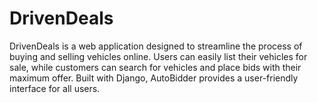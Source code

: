 # DrivenDeals

DrivenDeals is a web application designed to streamline the process of buying and selling vehicles online. Users can easily list their vehicles for sale, while customers can search for vehicles and place bids with their maximum offer. Built with Django, AutoBidder provides a user-friendly interface for all users.


